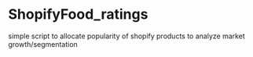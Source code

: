 # ShopifyFood_ratings
simple script to allocate popularity of shopify products to analyze market growth/segmentation
